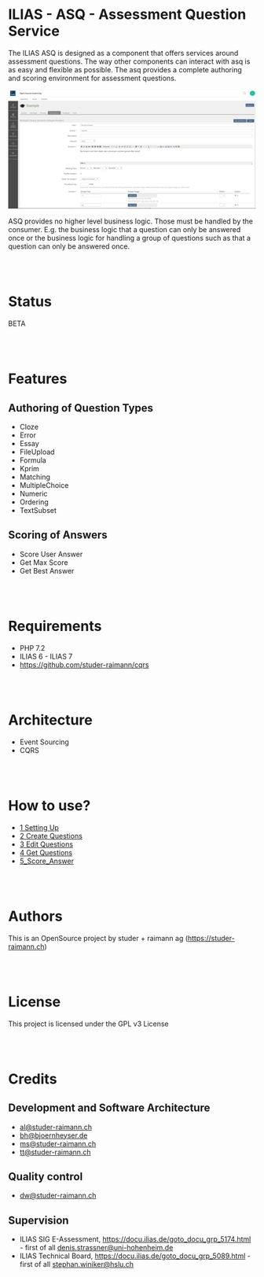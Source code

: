# ILIAS - ASQ - Assessment Question Service

The ILIAS ASQ is designed as a component that offers services around assessment questions. The way other components can interact with asq is as easy and flexible as possible. The asq provides a complete authoring and scoring environment for assessment questions.

![](asq_authoring_environment.png)

ASQ provides no higher level business logic. Those must be handled by the consumer. E.g. the business logic that a question can only be answered once or the business logic for handling a group of questions such as that a question can only be answered once. 
  
<br>
<br>


# Status
BETA

 
<br>
<br>


# Features

## Authoring of Question Types

* Cloze
* Error
* Essay
* FileUpload
* Formula
* Kprim
* Matching
* MultipleChoice
* Numeric
* Ordering
* TextSubset

## Scoring of Answers
* Score User Answer
* Get Max Score
* Get Best Answer
  
<br>
<br>


# Requirements
* PHP 7.2
* ILIAS 6 - ILIAS 7
* https://github.com/studer-raimann/cqrs
  
<br>
<br>


# Architecture
* Event Sourcing
* CQRS
  
<br>
<br>


# How to use?
* [1 Setting Up](docs/1_Setting_Up/README.md)
* [2 Create Questions](docs/2_Create_Questions/README.md)
* [3 Edit Questions](docs/3_Edit_Questions/README.md)
* [4 Get Questions](docs/4_Get_Questions/README.md)
* [5_Score_Answer](docs/5_Score_Answer/README.md)
 
<br>
<br>


# Authors
This is an OpenSource project by studer + raimann ag (https://studer-raimann.ch)
 
<br>
<br>


# License
This project is licensed under the GPL v3 License
 
<br>
<br>


# Credits

## Development and Software Architecture
* al@studer-raimann.ch
* bh@bjoernheyser.de
* ms@studer-raimann.ch
* tt@studer-raimann.ch

## Quality control
* dw@studer-raimann.ch

## Supervision
* ILIAS SIG E-Assessment, https://docu.ilias.de/goto_docu_grp_5174.html - first of all denis.strassner@uni-hohenheim.de
* ILIAS Technical Board, https://docu.ilias.de/goto_docu_grp_5089.html - first of all stephan.winiker@hslu.ch